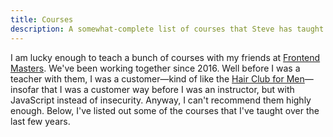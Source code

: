 ```yaml
---
title: Courses
description: A somewhat-complete list of courses that Steve has taught with Frontend Masters.
---
```


I am lucky enough to teach a bunch of courses with my friends at [Frontend Masters](https://frontendmasters.com). We've been working together since 2016. Well before I was a teacher with them, I was a customer—kind of like the [Hair Club for Men](https://www.hairclub.com/)—insofar that I was a customer way before I was an instructor, but with JavaScript instead of insecurity. Anyway, I can't recommend them highly enough. Below, I've listed out some of the courses that I've taught over the last few years.
